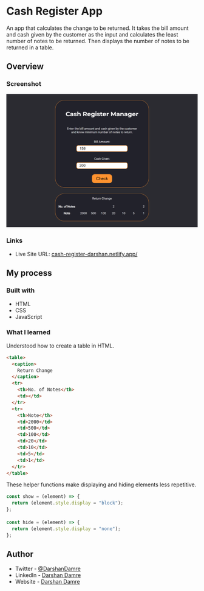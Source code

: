 # Cash Register App

An app that calculates the change to be returned. It takes the bill amount and cash given by the customer as the input and calculates the least number of notes to be returned. Then displays the number of notes to be returned in a table.

## Overview

### Screenshot

![live site screenshot](./screenshots/cash.png)

### Links

- Live Site URL: [cash-register-darshan.netlify.app/](https://cash-register-darshan.netlify.app/)

## My process

### Built with

- HTML
- CSS
- JavaScript

### What I learned

Understood how to create a table in HTML.

```html
<table>
  <caption>
    Return Change
  </caption>
  <tr>
    <th>No. of Notes</th>
    <td></td>
  </tr>
  <tr>
    <th>Note</th>
    <td>2000</td>
    <td>500</td>
    <td>100</td>
    <td>20</td>
    <td>10</td>
    <td>5</td>
    <td>1</td>
  </tr>
</table>
```

These helper functions make displaying and hiding elements less repetitive.

```js
const show = (element) => {
  return (element.style.display = "block");
};

const hide = (element) => {
  return (element.style.display = "none");
};
```

## Author

- Twitter - [@DarshanDamre](https://twitter.com/DarshanDamre)
- LinkedIn - [Darshan Damre](https://www.linkedin.com/in/darshandamre/)
- Website - [Darshan Damre](https://darshandamre.netlify.app/)
